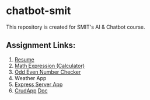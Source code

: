 # chatbot-smit
This repository is created for SMIT's AI & Chatbot course.

## Assignment Links:
1. [Resume](https://ahmedhamza.pk/)
2. [Math Expression (Calculator)](https://ahmedhamzaarif.github.io/chatbot-smit/Calculator/)
3. [Odd Even Number Checker](https://ahmedhamzaarif.github.io/chatbot-smit/odd-even/)
4. Weather App
5. [Express Server App](https://express-app-392605.ts.r.appspot.com/)
6. [CrudApp](https://crudapp-smit.uc.r.appspot.com/) [Doc](https://documenter.getpostman.com/view/28611112/2s9XxwxZpz)